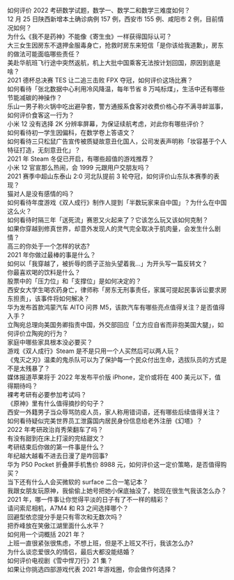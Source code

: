 如何评价 2022 考研数学试题，数学一、数学二和数学三难度如何？  
12 月 25 日陕西新增本土确诊病例 157 例，西安市 155 例、咸阳市 2 例，目前情况如何？  
为什么《我不是药神》不能像《寄生虫》一样获得国际认可？  
大三女生因房东不退押金服毒身亡，抢救时房东来短信「是你该给我道歉」，房东的做法可能面临哪些责任？  
美赴华航班飞行途中突然返航，机上大批中国乘客无法按计划回国，原因到底是啥？  
2021 德杯总决赛 TES 让二追三击败 FPX 夺冠，如何评价这场比赛？  
如何看待「张北数据中心利用冷风降温，每年节省 8 万吨标煤」，生活中还有哪些节能减碳的神操作？  
乐山一男子称火锅中吃出避孕套，警方通报系食客对收费价格心存不满寻衅滋事，如何评价食客这一行为？  
小米 12 没有选择 2K 分辨率屏幕，为保证续航考虑，对此你有哪些评价？  
如何看待初一学生因偏科，在数学卷上答语文？  
如何看待三只松鼠广告宣传被质疑故意丑化国人，公司发表声明称「妆容基于个人特征打造，无刻意丑化」？  
2021 年 Steam 冬促已开启，有哪些超值的游戏推荐？  
小米 12 官宣那么热闹，会 1999 元跟用户交朋友吗？  
2021 赛季中超山东泰山 2:0 河北队提前 3 轮夺冠，如何评价山东队本赛季的表现？  
猫对人是没有感情的吗？  
如何看待年度游戏《双人成行》制作人提到「半数玩家来自中国」？为什么在中国这么火？  
如何看待时隔三年「送死流」赛恩又火起来了？它该怎么玩又该如何克制？  
如果你穿越到修真世界，却意外发现人的灵气完全取决于肌肉量，会发生什么剧情？  
高三的你处于一个怎样的状态?  
2021 年你做过最棒的事是什么？  
如何以「我穿越了，被折辱的质子正抬头望着我…」为开头写一篇反转文？  
你最喜欢喝的饮料是什么？  
股票中的「压力位」和「支撑位」是如何决定的？  
西安女大学生喝农药身亡，律师称「房东无刑事责任，家属可提起民事诉讼要求房东担责」，该事件将如何解决？  
华为发布首款鸿蒙汽车 AITO 问界 M5，该款汽车有哪些亮点值得关注？是否值得入手？  
立陶宛总理向美国务卿指责中国，外交部回应「立方应自省而非抱美国大腿」，如何评价立陶宛的行为？  
家庭中哪些家具根本没必要买？  
游戏《双人成行》Steam 是不是只用一个人买然后可以两人玩？  
《鬼灭之刃》温柔的鬼杀队可以为了保护每一个民众付出生命，选拔队员的方式是不是太残暴了？  
媒体报道苹果将于 2022 年发布平价版 iPhone，定价或将在 400 美元以下，值得期待吗？  
裸考考研有必要参加考试吗？  
《原神》里有什么值得摘抄的句子？  
西安一外籍男子当众辱骂防疫人员，家人称用错词语，还有哪些后续值得关注？  
如何看待疑似完美世界员工泄露国内居民身份信息给老外注册《幻塔》？  
2022 年考研政治肖秀荣翻车了吗？  
有没有甜到在床上打滚的完结甜文？  
考研结束后你做的第一件事是什么？  
年纪越大越看不进去日漫了是咋回事?  
华为 P50 Pocket 折叠屏手机售价 8988 元，如何评价这一定价策略，是否值得购买？  
当下还有什么人会买微软的 surface 二合一笔记本？  
我跟女朋友玩原神，我偷偷上她号把她小保底抽没了，她现在很生气我该怎么办？  
2021 年，哪一件事让你觉得平淡的日子有了不一样的精彩？  
请问索尼相机，A7M4 和 R3 之间选择哪个？  
回避型依恋提分手是只有零次和无数次吗？  
把乔峰放在笑傲江湖里面什么水平？  
如何用一个词概括 2021 年？  
上班一直很紧张很焦虑，不想上班，但是不上班又不行，我该怎么办?  
为什么谈恋爱很久的情侣，最后大都没能结婚？  
如何评价电视剧《雪中悍刀行》21 集？  
如果让你挑选四部游戏代表 2021 年游戏圈，你会做作何选择？  
